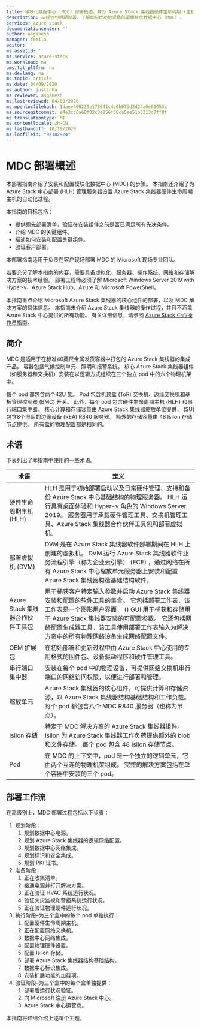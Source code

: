 ```yaml
---
title: 模块化数据中心 (MDC) 部署概述，并为 Azure Stack 集线器硬件生命周期 (主机安装) 管理服务器 |Microsoft Docs
description: 从规划到后期部署，了解如何成功地现场部署模块化数据中心 (MDC) 。
services: azure-stack
documentationcenter: ''
author: asganesh
manager: femila
editor: ''
ms.assetid: ''
ms.service: azure-stack
ms.workload: na
pms.tgt_pltfrm: na
ms.devlang: na
ms.topic: article
ms.date: 04/09/2020
ms.author: justinha
ms.reviewer: asganesh
ms.lastreviewed: 04/09/2020
ms.openlocfilehash: 1daee460239e178641c4c0b073d2d24a0e63053c
ms.sourcegitcommit: e4e2cc6a68f02c3e856f58ca5ee51b3313c7ff8f
ms.translationtype: MT
ms.contentlocale: zh-CN
ms.lasthandoff: 10/19/2020
ms.locfileid: "92182924"
---
```

# <a name="mdc-deployment-overview"></a>MDC 部署概述

本部署指南介绍了安装和配置模块化数据中心 (MDC) 的步骤。 本指南还介绍了为 Azure Stack 中心部署 (HLH) 管理服务器设置 Azure Stack 集线器硬件生命周期主机的自动化过程。

本指南的目标包括：

- 提供预先部署清单，验证在安装组件之前是否已满足所有先决条件。
- 介绍 MDC 的关键组件。
- 描述如何安装和配置关键组件。
- 验证客户部署。

本部署指南适用于负责在客户现场部署 MDC 的 Microsoft 现场专业团队。

若要充分了解本指南的内容，需要具备虚拟化、服务器、操作系统、网络和存储解决方案的技术经验。 部署工程师必须了解 Microsoft Windows Server 2019 with Hyper-v、Azure Stack Hub、Azure 和 Microsoft PowerShell。

本指南重点介绍 Microsoft Azure Stack 集线器的核心组件的部署，以及 MDC 解决方案的具体信息。 本指南未介绍 Azure Stack 集线器的操作过程，并且不涵盖 Azure Stack 中心提供的所有功能。 有关详细信息，请参阅 [Azure Stack 中心操作员指南](https://docs.microsoft.com/azure-stack/operator/)。

## <a name="introduction"></a>简介

MDC 是适用于在标准40英尺金属发货容器中打包的 Azure Stack 集线器的集成产品。 容器包括气候控制单元、照明和报警系统。 核心 Azure Stack 集线器组件（如服务器和交换机）安装在以逻辑方式组织在三个独立 pod 中的六个物理机架中。

每个 pod 都包含两个42U 架。 Pod 包含机顶盒 (ToR) 交换机、边缘交换机和基板管理控制器 (BMC) 开关。 此外，每个 pod 包含硬件生命周期主机 (HLH) 和串行端口集中器。 核心计算和存储容量由 Azure Stack 集线器缩放单位提供， (SU) 包含8个坚固的边缘设备 (REA) R840 服务器。 额外的存储容量由 48 Isilon 存储节点提供。 所有盒的物理配置都是相同的。

## <a name="terminology"></a>术语

下表列出了本指南中使用的一些术语。

|术语    |定义 |
|-------|-----------|
|硬件生命周期主机 (HLH) |    HLH 是用于初始部署启动以及日常硬件管理、支持和备份 Azure Stack 中心基础结构的物理服务器。 HLH 运行具有桌面体验和 Hyper-v 角色的 Windows Server 2019。 服务器用于承载硬件管理工具、交换机管理工具、Azure Stack 集线器合作伙伴工具包和部署虚拟机。 |
|部署虚拟机 (DVM) |    DVM 是在 Azure Stack 集线器软件部署期间在 HLH 上创建的虚拟机。 DVM 运行 Azure Stack 集线器软件业务流程引擎（称为企业云引擎） (ECE) ，通过网络在所有 Azure Stack 中心缩放单元服务器上安装和配置 Azure Stack 集线器构造基础结构软件。|
|Azure Stack 集线器合作伙伴工具包|    用于捕获客户特定输入参数并启动 Azure Stack 集线器安装和配置的软件工具的集合。 它包括部署工作表，该工作表是一个图形用户界面， () GUI 用于捕获和存储用于 Azure Stack 集线器安装的可配置参数。 它还包括网络配置生成器工具，该工具使用部署工作表输入为解决方案中的所有物理网络设备生成网络配置文件。|
|OEM 扩展包    |在初始部署和更新过程中由 Azure Stack 中心使用的专用格式的固件包、设备驱动程序和硬件管理工具。|
|串行端口集中器    |安装在每个 pod 中的物理设备，可提供网络交换机串行端口的网络访问权限，以便进行部署和管理。|
|缩放单元    |Azure Stack 集线器的核心组件，可提供计算和存储资源，以 Azure Stack 集线器结构基础结构和工作负载。 每个 pod 都包含八个 MDC R840 服务器（也称为节点）。|
|Isilon 存储 |    特定于 MDC 解决方案的 Azure Stack 集线器组件。 Isilon 为 Azure Stack 集线器工作负荷提供额外的 blob 和文件存储。 每个 pod 包含 48 Isilon 存储节点。|
|Pod    |在 MDC 的上下文中，pod 是一个独立的逻辑单元，它由两个互连的物理机架组成。 完整的解决方案包括在单个容器中安装的三个 pod。|





## <a name="deployment-workflow"></a>部署工作流

在高级别上，MDC 部署过程包括以下步骤：

1. 规划阶段：
   1. 规划数据中心电源。
   1. 规划 Azure Stack 集线器的逻辑网络配置。
   1. 规划数据中心网络集成。
   1. 规划标识和安全集成。
   1. 规划 PKI 证书。
1. 准备阶段：
   1. 正在收集清单。
   1. 接通电源并打开解决方案。
   1. 正在验证 HVAC 系统运行状况。
   1. 验证火灾监视和警报系统运行状况。
   1. 正在验证物理硬件运行状况。
1. 执行阶段–为三个盒中的每个 pod 单独执行：
   1. 配置硬件生命周期主机。
   1. 正在配置网络交换机。
   1. 数据中心网络集成。
   1. 配置物理硬件设置。
   1. 配置 Isilon 存储。
   1. 部署 Azure Stack 集线器结构基础结构。
   1. 数据中心标识集成。
   1. 安装扩展功能的加载项。
1. 验证阶段–为三个盒中的每个盒单独提供：
   1. 部署后运行状况验证。
   1. 向 Microsoft 注册 Azure Stack 中心。
   1. Azure Stack 中心运营商。
  
本指南将详细介绍上述每个主题。
